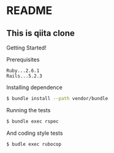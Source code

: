# README
## This is qiita clone

Getting Started!

Prerequisites
```
Ruby...2.6.1 
Rails...5.2.3
```
Installing dependence
```sh
$ bundle install --path vendor/bundle
```
Running the tests
```sh
$ bundle exec rspec
```
And coding style tests
```sh
$ budle exec rubocop
```
